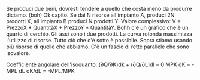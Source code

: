 Se produci due beni, dovresti tendere a quello che costa meno da produrre diciamo. (boh)
Ok capito.
Se dai N risorse all'impianto A, produci 2N prodotti X, all'impianto B produci N prodotti Y.
Valore complessivo: V = PrezzoX \* QuantitàX + PrezzoY \* QuantitàY.
Bohh c'è un grafico che è un quarto di cerchio. Gli assi sono i due prodotti.
La curva rotonda massimizza l'utilizzo di risorse.
Tutto ciò che c'è sotto è possibile. Sopra stiamo usando più risorse di quelle che abbiamo.
C'è un fascio di rette parallele che sono isovalore.

Coefficiente angolare dell'isoquanto:
	(∂Q/∂K)dk + (∂Q/∂L)dl = 0
	MPK dK = - MPL dL
	dK/dL = -MPL/MPK